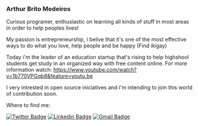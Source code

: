 ### Arthur Brito Medeiros

<!--
**ArthurBM/ArthurBM** is a ✨ _special_ ✨ repository because its `README.md` (this file) appears on your GitHub profile.-->
Curious programer, enthusiastic on learning all kinds of stuff in most areas in order to help peoples lives!

My passion is entrepreneurship, i belive that it's one of the most effective ways to do what you love, help people and be happy (Find ikigay)

Today i'm the leader of an education startup that's rising to help highshool students get study in an organized way with free content online. For more information watch:
https://www.youtube.com/watch?v=1b770VPGqb8&feature=youtu.be

I very intrested in open source iniciatives and i'm intending to join this world of contribution soon.

Where to find me:

[![Twitter Badge](https://img.shields.io/badge/-@tutabritom-6633cc?style=flat-square&labelColor=6633cc&logo=twitter&logoColor=white&link=https://twitter.com/tutabritom)](https://twitter.com/tutabritom) 
[![Linkedin Badge](https://img.shields.io/badge/-Arthur%20Brito-6633cc?style=flat-square&logo=Linkedin&logoColor=white&link=https://www.linkedin.com/in/diego-schell-fernandes/)](https://www.linkedin.com/in/arthur-brito-medeiros-22ab01182/) 
[![Gmail Badge](https://img.shields.io/badge/-arthurmedeiros32@gmail.com-6633cc?style=flat-square&logo=Gmail&logoColor=white&link=mailto:arthurmedeiros32@gmail.com)](mailto:arthurmedeiros32@gmail.com)
